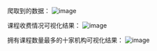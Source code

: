 爬取到的数据：
![image](https://github.com/mmmine/SEU-AI-G10/blob/master/%E7%8E%8B%E8%BE%89%2B%E4%BD%9C%E4%B8%9A1/photos/%E7%88%AC%E5%8F%96%E5%88%B0%E7%9A%84%E6%95%B0%E6%8D%AE.png)

课程收费情况可视化结果：
![image](https://github.com/mmmine/SEU-AI-G10/blob/master/%E7%8E%8B%E8%BE%89%2B%E4%BD%9C%E4%B8%9A1/photos/%E5%8F%AF%E8%A7%86%E5%8C%96%E7%BB%93%E6%9E%9C_%E6%94%B6%E8%B4%B9%E6%83%85%E5%86%B5.png)

拥有课程数量最多的十家机构可视化结果：
![image](https://github.com/mmmine/SEU-AI-G10/blob/master/%E7%8E%8B%E8%BE%89%2B%E4%BD%9C%E4%B8%9A1/photos/%E5%8F%AF%E8%A7%86%E5%8C%96%E7%BB%93%E6%9E%9C_%E5%9F%B9%E8%AE%AD%E6%9C%BA%E6%9E%84%E8%AF%BE%E7%A8%8B%E6%95%B0%E9%87%8F.png)
